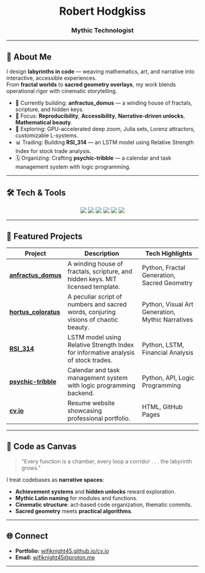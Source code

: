 <!-- Profile Header -->
<h1 align="center"> Robert Hodgkiss</h1>
<h3 align="center">Mythic Technologist </h3>

---

## 🌌 About Me
I design **labyrinths in code** — weaving mathematics, art, and narrative into interactive, accessible experiences.  
From **fractal worlds** to **sacred geometry overlays**, my work blends operational rigor with cinematic storytelling.

- 🔭 Currently building: **anfractus_domus** — a winding house of fractals, scripture, and hidden keys.
- 🎯 Focus: **Reproducibility**, **Accessibility**, **Narrative-driven unlocks**, **Mathematical beauty**.
- 🌱 Exploring: GPU-accelerated deep zoom, Julia sets, Lorenz attractors, customizable L-systems.
- 📊 Trading: Building **RSI_314** — an LSTM model using Relative Strength Index for stock trade analysis.
- 🗓️ Organizing: Crafting **psychic-tribble** — a calendar and task management system with logic programming.

---

## 🛠 Tech & Tools
<p align="center">
  <img src="https://img.shields.io/badge/Python-3776AB?style=for-the-badge&logo=python&logoColor=white"/>
  <img src="https://img.shields.io/badge/Flask-000000?style=for-the-badge&logo=flask&logoColor=white"/>
  <img src="https://img.shields.io/badge/NumPy-013243?style=for-the-badge&logo=numpy&logoColor=white"/>
  <img src="https://img.shields.io/badge/HTML5-E34F26?style=for-the-badge&logo=html5&logoColor=white"/>
  <img src="https://img.shields.io/badge/LSTM-FF6F00?style=for-the-badge&logo=tensorflow&logoColor=white"/>
  <img src="https://img.shields.io/badge/Accessibility-000000?style=for-the-badge&logo=accessibility&logoColor=white"/>
</p>

---

## 📌 Featured Projects
| Project | Description | Tech Highlights |
|---------|-------------|-----------------|
| [**anfractus_domus**](https://github.com/wifiknight45/anfractus_domus) | A winding house of fractals, scripture, and hidden keys. MIT licensed template. | Python, Fractal Generation, Sacred Geometry |
| [**hortus_coloratus**](https://github.com/wifiknight45/hortus_coloratus) | A peculiar script of numbers and sacred words, conjuring visions of chaotic beauty. | Python, Visual Art Generation, Mythic Narratives |
| [**RSI_314**](https://github.com/wifiknight45/RSI_314) | LSTM model using Relative Strength Index for informative analysis of stock trades. | Python, LSTM, Financial Analysis |
| [**psychic-tribble**](https://github.com/wifiknight45/psychic-tribble) | Calendar and task management system with logic programming backend. | Python, API, Logic Programming |
| [**cv.io**](https://github.com/wifiknight45/cv.io) | Resume website showcasing professional portfolio. | HTML, GitHub Pages |

---

## 🎨 Code as Canvas
> "Every function is a chamber, every loop a corridor . . . the labyrinth grows."

I treat codebases as **narrative spaces**:
- **Achievement systems** and **hidden unlocks** reward exploration.
- **Mythic Latin naming** for modules and functions.
- **Cinematic structure**: act-based code organization, thematic commits.
- **Sacred geometry** meets **practical algorithms**.

---

## 🌐 Connect
- **Portfolio:** [wifiknight45.github.io/cv.io](https://wifiknight45.github.io/cv.io)
- **Email:** wifiknight45@proton.me

---
